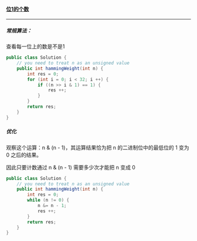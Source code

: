 #### <a href="https://leetcode.cn/problems/number-of-1-bits/">位1的个数</a>

---------

##### 常规算法：

查看每一位上的数是不是1

```java
public class Solution {
    // you need to treat n as an unsigned value
    public int hammingWeight(int n) {
        int res = 0;
        for (int i = 0; i < 32; i ++) {
            if ((n >> i & 1) == 1) {
                res ++;
            }
        }
        return res;
    }
}
```

##### 优化

观察这个运算：n & (n - 1)，其运算结果恰为把 n 的二进制位中的最低位的 1 变为 0 之后的结果。

因此只要计数通过 n & (n - 1) 需要多少次才能把 n 变成 0

```java
public class Solution {
    // you need to treat n as an unsigned value
    public int hammingWeight(int n) {
        int res = 0;
        while (n != 0) {
            n &= n - 1;
            res ++;
        }
        return res;
    }
}
```

